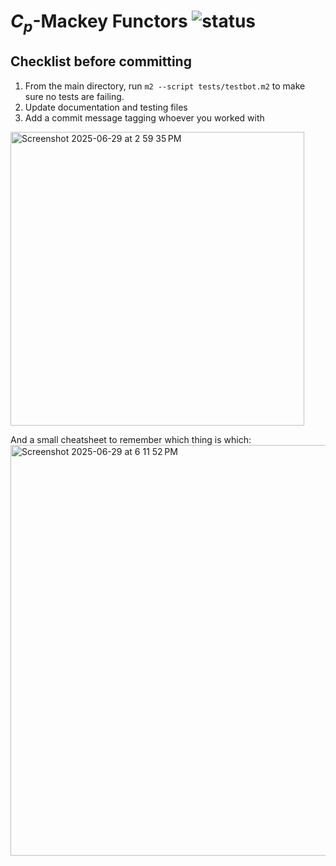# $C_p$-Mackey Functors ![status](https://github.com/Macaulay2/Workshop-2025-Madison/actions/workflows/tests.yml/badge.svg?branch=MackeyFunctors)

## Checklist before committing

1. From the main directory, run `m2 --script tests/testbot.m2` to make sure no tests are failing.
1. Update documentation and testing files
1. Add a commit message tagging whoever you worked with
<img width="470" alt="Screenshot 2025-06-29 at 2 59 35 PM" src="https://github.com/user-attachments/assets/d1f952c8-7b66-4b6f-8b83-d62ac1e405f1" />

And a small cheatsheet to remember which thing is which:
<img width="657" alt="Screenshot 2025-06-29 at 6 11 52 PM" src="https://github.com/user-attachments/assets/2c2632a3-4049-44cb-9456-5147b7fddc8c" />
